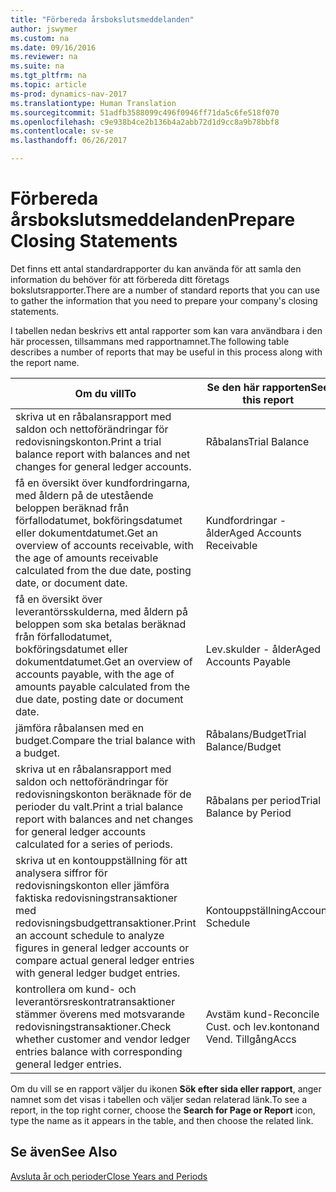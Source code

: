 ```yaml
---
title: "Förbereda årsbokslutsmeddelanden"
author: jswymer
ms.custom: na
ms.date: 09/16/2016
ms.reviewer: na
ms.suite: na
ms.tgt_pltfrm: na
ms.topic: article
ms-prod: dynamics-nav-2017
ms.translationtype: Human Translation
ms.sourcegitcommit: 51adfb3588099c496f0946ff71da5c6fe518f070
ms.openlocfilehash: c9e938b4ce2b136b4a2abb72d1d9cc8a9b78bbf8
ms.contentlocale: sv-se
ms.lasthandoff: 06/26/2017

---
```

# <a name="prepare-closing-statements"></a><span data-ttu-id="12dbc-102">Förbereda årsbokslutsmeddelanden</span><span class="sxs-lookup"><span data-stu-id="12dbc-102">Prepare Closing Statements</span></span>
<span data-ttu-id="12dbc-103">Det finns ett antal standardrapporter du kan använda för att samla den information du behöver för att förbereda ditt företags bokslutsrapporter.</span><span class="sxs-lookup"><span data-stu-id="12dbc-103">There are a number of standard reports that you can use to gather the information that you need to prepare your company's closing statements.</span></span>

<span data-ttu-id="12dbc-104">I tabellen nedan beskrivs ett antal rapporter som kan vara användbara i den här processen, tillsammans med rapportnamnet.</span><span class="sxs-lookup"><span data-stu-id="12dbc-104">The following table describes a number of reports that may be useful in this process along with the report name.</span></span>


|<span data-ttu-id="12dbc-105">Om du vill</span><span class="sxs-lookup"><span data-stu-id="12dbc-105">To</span></span>     |<span data-ttu-id="12dbc-106">Se den här rapporten</span><span class="sxs-lookup"><span data-stu-id="12dbc-106">See this report</span></span>       |
|-------|----------------------|
|<span data-ttu-id="12dbc-107">skriva ut en råbalansrapport med saldon och nettoförändringar för redovisningskonton.</span><span class="sxs-lookup"><span data-stu-id="12dbc-107">Print a trial balance report with balances and net changes for general ledger accounts.</span></span>|<span data-ttu-id="12dbc-108">Råbalans</span><span class="sxs-lookup"><span data-stu-id="12dbc-108">Trial Balance</span></span>|
|<span data-ttu-id="12dbc-109">få en översikt över kundfordringarna, med åldern på de utestående beloppen beräknad från förfallodatumet, bokföringsdatumet eller dokumentdatumet.</span><span class="sxs-lookup"><span data-stu-id="12dbc-109">Get an overview of accounts receivable, with the age of amounts receivable calculated from the due date, posting date, or document date.</span></span>|<span data-ttu-id="12dbc-110">Kundfordringar - ålder</span><span class="sxs-lookup"><span data-stu-id="12dbc-110">Aged Accounts Receivable</span></span>|
|<span data-ttu-id="12dbc-111">få en översikt över leverantörsskulderna, med åldern på beloppen som ska betalas beräknad från förfallodatumet, bokföringsdatumet eller dokumentdatumet.</span><span class="sxs-lookup"><span data-stu-id="12dbc-111">Get an overview of accounts payable, with the age of amounts payable calculated from the due date, posting date or document date.</span></span>|<span data-ttu-id="12dbc-112">Lev.skulder - ålder</span><span class="sxs-lookup"><span data-stu-id="12dbc-112">Aged Accounts Payable</span></span>|
|<span data-ttu-id="12dbc-113">jämföra råbalansen med en budget.</span><span class="sxs-lookup"><span data-stu-id="12dbc-113">Compare the trial balance with a budget.</span></span>|<span data-ttu-id="12dbc-114">Råbalans/Budget</span><span class="sxs-lookup"><span data-stu-id="12dbc-114">Trial Balance/Budget</span></span>|
|<span data-ttu-id="12dbc-115">skriva ut en råbalansrapport med saldon och nettoförändringar för redovisningskonton beräknade för de perioder du valt.</span><span class="sxs-lookup"><span data-stu-id="12dbc-115">Print a trial balance report with balances and net changes for general ledger accounts calculated for a series of periods.</span></span>|<span data-ttu-id="12dbc-116">Råbalans per period</span><span class="sxs-lookup"><span data-stu-id="12dbc-116">Trial Balance by Period</span></span>|
|<span data-ttu-id="12dbc-117">skriva ut en kontouppställning för att analysera siffror för redovisningskonton eller jämföra faktiska redovisningstransaktioner med redovisningsbudgettransaktioner.</span><span class="sxs-lookup"><span data-stu-id="12dbc-117">Print an account schedule to analyze figures in general ledger accounts or compare actual general ledger entries with general ledger budget entries.</span></span>|<span data-ttu-id="12dbc-118">Kontouppställning</span><span class="sxs-lookup"><span data-stu-id="12dbc-118">Account Schedule</span></span>|
|<span data-ttu-id="12dbc-119">kontrollera om kund- och leverantörsreskontratransaktioner stämmer överens med motsvarande redovisningstransaktioner.</span><span class="sxs-lookup"><span data-stu-id="12dbc-119">Check whether customer and vendor ledger entries balance with corresponding general ledger entries.</span></span>|<span data-ttu-id="12dbc-120">Avstäm kund-</span><span class="sxs-lookup"><span data-stu-id="12dbc-120">Reconcile Cust.</span></span> <span data-ttu-id="12dbc-121">och lev.konton</span><span class="sxs-lookup"><span data-stu-id="12dbc-121">and Vend.</span></span> <span data-ttu-id="12dbc-122">Tillgång</span><span class="sxs-lookup"><span data-stu-id="12dbc-122">Accs</span></span>|
<span data-ttu-id="12dbc-123">Om du vill se en rapport väljer du ikonen **Sök efter sida eller rapport**, anger namnet som det visas i tabellen och väljer sedan relaterad länk.</span><span class="sxs-lookup"><span data-stu-id="12dbc-123">To see a report, in the top right corner, choose the **Search for Page or Report** icon, type the name as it appears in the table, and then choose the related link.</span></span>
## <a name="see-also"></a><span data-ttu-id="12dbc-124">Se även</span><span class="sxs-lookup"><span data-stu-id="12dbc-124">See Also</span></span>
[<span data-ttu-id="12dbc-125">Avsluta år och perioder</span><span class="sxs-lookup"><span data-stu-id="12dbc-125">Close Years and Periods</span></span>](year-close-years-periods.md)

